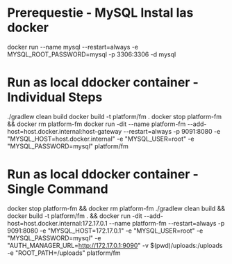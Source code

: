 # Prerequestie - MySQL Instal las docker
docker run --name mysql --restart=always -e MYSQL_ROOT_PASSWORD=mysql -p 3306:3306 -d mysql

# Run as local ddocker container - Individual Steps
./gradlew clean build
docker build -t platform/fm .
docker stop platform-fm && docker rm platform-fm
docker run -dit --name platform-fm --add-host=host.docker.internal:host-gateway --restart=always -p 9091:8080 -e "MYSQL_HOST=host.docker.internal" -e "MYSQL_USER=root" -e "MYSQL_PASSWORD=mysql" platform/fm

# Run as local ddocker container - Single Command
docker stop platform-fm && docker rm platform-fm
./gradlew clean build && docker build -t platform/fm . && docker run -dit --add-host=host.docker.internal:172.17.0.1 --name platform-fm --restart=always -p 9091:8080 -e "MYSQL_HOST=172.17.0.1" -e "MYSQL_USER=root" -e "MYSQL_PASSWORD=mysql" -e "AUTH_MANAGER_URL=http://172.17.0.1:9090" -v $(pwd)/uploads:/uploads -e "ROOT_PATH=/uploads" platform/fm